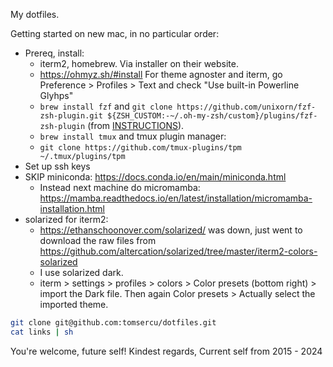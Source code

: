 My dotfiles.

Getting started on new mac, in no particular order:
* Prereq, install: 
  - iterm2, homebrew. Via installer on their website.
  - <https://ohmyz.sh/#install>
        For theme agnoster and iterm, go Preference > Profiles > Text and check "Use built-in Powerline Glyhps"
  - `brew install fzf` and `git clone https://github.com/unixorn/fzf-zsh-plugin.git ${ZSH_CUSTOM:-~/.oh-my-zsh/custom}/plugins/fzf-zsh-plugin` (from [INSTRUCTIONS](https://github.com/unixorn/fzf-zsh-plugin#oh-my-zsh>)).
  - `brew install tmux` and tmux plugin manager:
  - `git clone https://github.com/tmux-plugins/tpm ~/.tmux/plugins/tpm`
* Set up ssh keys
* SKIP miniconda: https://docs.conda.io/en/main/miniconda.html
    - Instead next machine do micromamba: https://mamba.readthedocs.io/en/latest/installation/micromamba-installation.html
* solarized for iterm2: 
    - https://ethanschoonover.com/solarized/ was down, just went to download the raw files from https://github.com/altercation/solarized/tree/master/iterm2-colors-solarized
    - I use solarized dark.
    - iterm > settings > profiles > colors > Color presets (bottom right) > import the Dark file. Then again Color presets > Actually select the imported theme.

```zsh
git clone git@github.com:tomsercu/dotfiles.git
cat links | sh
```

You're welcome, future self!
Kindest regards,
Current self from 2015 - 2024
